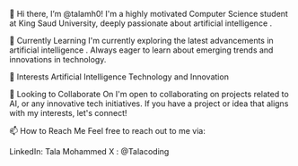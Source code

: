👋 Hi there, I’m @talamh0!
I'm a highly motivated Computer Science student at King Saud University, deeply passionate about artificial intelligence . 

🌱 Currently Learning
I'm currently exploring the latest advancements in artificial intelligence . Always eager to learn about emerging trends and innovations in technology.

👀 Interests
Artificial Intelligence
Technology and Innovation

💞️ Looking to Collaborate On
I'm open to collaborating on projects related to AI,  or any innovative tech initiatives. If you have a project or idea that aligns with my interests, let's connect!

📫 How to Reach Me
Feel free to reach out to me via:

LinkedIn: Tala Mohammed
X : @Talacoding
